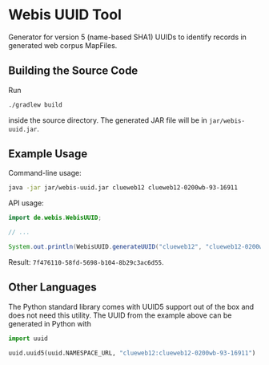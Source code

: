 # Webis UUID Tool

Generator for version 5 (name-based SHA1) UUIDs to identify records in
generated web corpus MapFiles.

## Building the Source Code

Run

```bash
./gradlew build
```

inside the source directory. The generated JAR file will be in `jar/webis-uuid.jar`.

## Example Usage

Command-line usage:
```bash
java -jar jar/webis-uuid.jar clueweb12 clueweb12-0200wb-93-16911
```

API usage:

```java
import de.webis.WebisUUID;

// ...

System.out.println(WebisUUID.generateUUID("clueweb12", "clueweb12-0200wb-93-16911"));
```

Result: `7f476110-58fd-5698-b104-8b29c3ac6d55`.

## Other Languages

The Python standard library comes with UUID5 support out of the box and does not need
this utility. The UUID from the example above can be generated in Python with

```python
import uuid

uuid.uuid5(uuid.NAMESPACE_URL, "clueweb12:clueweb12-0200wb-93-16911")
```

